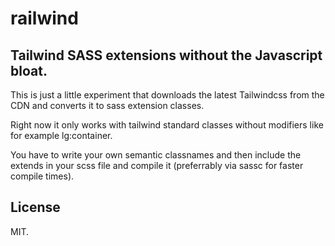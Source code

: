 # railwind
## Tailwind SASS extensions without the Javascript bloat.

This is just a little experiment that downloads the latest Tailwindcss from the CDN and converts it to sass extension classes.

Right now it only works with tailwind standard classes without modifiers like for example lg:container.

You have to write your own semantic classnames and then include the extends in your scss file and compile it (preferrably via sassc for faster compile times).

## License
MIT.

